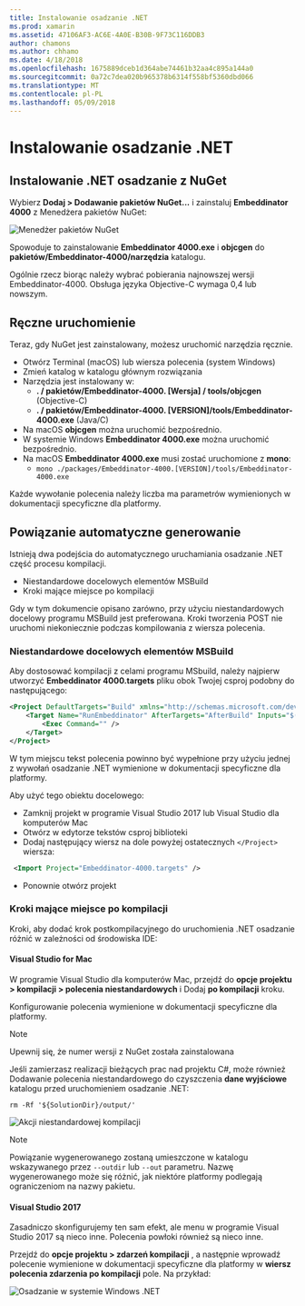 ```yaml
---
title: Instalowanie osadzanie .NET
ms.prod: xamarin
ms.assetid: 47106AF3-AC6E-4A0E-B30B-9F73C116DDB3
author: chamons
ms.author: chhamo
ms.date: 4/18/2018
ms.openlocfilehash: 1675889dceb1d364abe74461b32aa4c895a144a0
ms.sourcegitcommit: 0a72c7dea020b965378b6314f558bf5360dbd066
ms.translationtype: MT
ms.contentlocale: pl-PL
ms.lasthandoff: 05/09/2018
---
```

# <a name="installing-net-embedding"></a>Instalowanie osadzanie .NET

## <a name="installing-net-embedding-from-nuget"></a>Instalowanie .NET osadzanie z NuGet

Wybierz **Dodaj > Dodawanie pakietów NuGet...**  i zainstaluj **Embeddinator 4000** z Menedżera pakietów NuGet:

![Menedżer pakietów NuGet](images/visualstudionuget.png)

Spowoduje to zainstalowanie **Embeddinator 4000.exe** i **objcgen** do **pakietów/Embeddinator-4000/narzędzia** katalogu.

Ogólnie rzecz biorąc należy wybrać pobierania najnowszej wersji Embeddinator-4000. Obsługa języka Objective-C wymaga 0,4 lub nowszym.

## <a name="running-manually"></a>Ręczne uruchomienie

Teraz, gdy NuGet jest zainstalowany, możesz uruchomić narzędzia ręcznie.

- Otwórz Terminal (macOS) lub wiersza polecenia (system Windows)
- Zmień katalog w katalogu głównym rozwiązania
- Narzędzia jest instalowany w:
    - **. / pakietów/Embeddinator-4000. [Wersja] / tools/objcgen** (Objective-C)
    - **. / pakietów/Embeddinator-4000. [VERSION]/tools/Embeddinator-4000.exe** (Java/C) 
- Na macOS **objcgen** można uruchomić bezpośrednio. 
- W systemie Windows **Embeddinator 4000.exe** można uruchomić bezpośrednio.
- Na macOS **Embeddinator 4000.exe** musi zostać uruchomione z **mono**: 
    - `mono ./packages/Embeddinator-4000.[VERSION]/tools/Embeddinator-4000.exe`

Każde wywołanie polecenia należy liczba ma parametrów wymienionych w dokumentacji specyficzne dla platformy.

## <a name="automatic-binding-generation"></a>Powiązanie automatyczne generowanie

Istnieją dwa podejścia do automatycznego uruchamiania osadzanie .NET część procesu kompilacji.

- Niestandardowe docelowych elementów MSBuild
- Kroki mające miejsce po kompilacji

Gdy w tym dokumencie opisano zarówno, przy użyciu niestandardowych docelowy programu MSBuild jest preferowana. Kroki tworzenia POST nie uruchomi niekoniecznie podczas kompilowania z wiersza polecenia.

### <a name="custom-msbuild-targets"></a>Niestandardowe docelowych elementów MSBuild

Aby dostosować kompilacji z celami programu MSbuild, należy najpierw utworzyć **Embeddinator 4000.targets** pliku obok Twojej csproj podobny do następującego:

```xml
<Project DefaultTargets="Build" xmlns="http://schemas.microsoft.com/developer/msbuild/2003">
    <Target Name="RunEmbeddinator" AfterTargets="AfterBuild" Inputs="$(OutputPath)/$(AssemblyName).dll" Outputs="$(IntermediateOutputPath)/Embeddinator/$(AssemblyName).framework/$(AssemblyName)">
        <Exec Command="" />
    </Target>
</Project>
```

W tym miejscu tekst polecenia powinno być wypełnione przy użyciu jednej z wywołań osadzanie .NET wymienione w dokumentacji specyficzne dla platformy.

Aby użyć tego obiektu docelowego:

- Zamknij projekt w programie Visual Studio 2017 lub Visual Studio dla komputerów Mac
- Otwórz w edytorze tekstów csproj biblioteki
- Dodaj następujący wiersz na dole powyżej ostatecznych `</Project>` wiersza:

```xml
 <Import Project="Embeddinator-4000.targets" />
```

- Ponownie otwórz projekt

### <a name="post-build-steps"></a>Kroki mające miejsce po kompilacji

Kroki, aby dodać krok postkompilacyjnego do uruchomienia .NET osadzanie różnić w zależności od środowiska IDE:

#### <a name="visual-studio-for-mac"></a>Visual Studio for Mac

W programie Visual Studio dla komputerów Mac, przejdź do **opcje projektu > kompilacji > polecenia niestandardowych** i Dodaj **po kompilacji** kroku.

Konfigurowanie polecenia wymienione w dokumentacji specyficzne dla platformy.

> [!NOTE]
> Upewnij się, że numer wersji z NuGet została zainstalowana

Jeśli zamierzasz realizacji bieżących prac nad projektu C#, może również Dodawanie polecenia niestandardowego do czyszczenia **dane wyjściowe** katalogu przed uruchomieniem osadzanie .NET:

```shell
rm -Rf '${SolutionDir}/output/'
```

![Akcji niestandardowej kompilacji](images/visualstudiocustombuild.png)

> [!NOTE]
> Powiązanie wygenerowanego zostaną umieszczone w katalogu wskazywanego przez `--outdir` lub `--out` parametru. Nazwę wygenerowanego może się różnić, jak niektóre platformy podlegają ograniczeniom na nazwy pakietu.

#### <a name="visual-studio-2017"></a>Visual Studio 2017

Zasadniczo skonfigurujemy ten sam efekt, ale menu w programie Visual Studio 2017 są nieco inne. Polecenia powłoki również są nieco inne.

Przejdź do **opcje projektu > zdarzeń kompilacji** , a następnie wprowadź polecenie wymienione w dokumentacji specyficzne dla platformy w **wiersz polecenia zdarzenia po kompilacji** pole. Na przykład:

![Osadzanie w systemie Windows .NET](images/visualstudiowindows.png)
